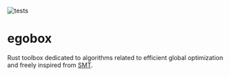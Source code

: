 ![tests](https://github.com/relf/egobox/workflows/tests/badge.svg)

# egobox

Rust toolbox dedicated to algorithms related to efficient global optimization and freely inspired from [SMT](https://github.com/SMTorg/smt). 